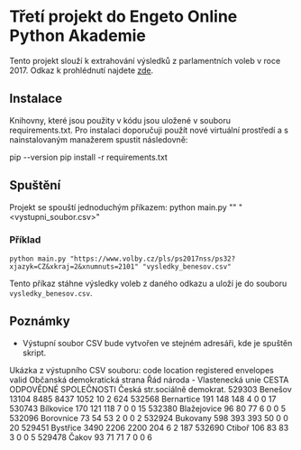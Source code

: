 # Třetí projekt do Engeto Online Python Akademie

Tento projekt slouží k extrahování výsledků z parlamentních voleb v roce 2017. Odkaz k prohlédnutí najdete [zde](https://www.volby.cz/pls/ps2017nss/ps3?xjazyk=CZ).

## Instalace

Knihovny, které jsou použity v kódu jsou uložené v souboru requirements.txt. Pro instalaci doporučuji použít nové virtuální prostředí a s nainstalovaným manažerem spustit následovně:

pip --version
pip install -r requirements.txt 

## Spuštění

Projekt se spouští jednoduchým příkazem: python main.py "<URL>" "<vystupni_soubor.csv>"

### Příklad

`python main.py "https://www.volby.cz/pls/ps2017nss/ps32?xjazyk=CZ&xkraj=2&xnumnuts=2101" "vysledky_benesov.csv"`

Tento příkaz stáhne výsledky voleb z daného odkazu a uloží je do souboru `vysledky_benesov.csv`.

## Poznámky
 
- Výstupní soubor CSV bude vytvořen ve stejném adresáři, kde je spuštěn skript.

Ukázka z výstupního CSV souboru:
code	location	registered	envelopes	valid	Občanská demokratická strana	Řád národa - Vlastenecká unie	CESTA ODPOVĚDNÉ SPOLEČNOSTI	Česká str.sociálně demokrat.
529303	Benešov	13104	8485	8437	1052	10	2	624
532568	Bernartice	191	148	148	4	0	0	17
530743	Bílkovice	170	121	118	7	0	0	15
532380	Blažejovice	96	80	77	6	0	0	5
532096	Borovnice	73	54	53	2	0	0	2
532924	Bukovany	598	393	393	50	0	0	20
529451	Bystřice	3490	2206	2200	204	6	2	187
532690	Ctiboř	106	83	83	3	0	0	5
529478	Čakov	93	71	71	7	0	0	6
